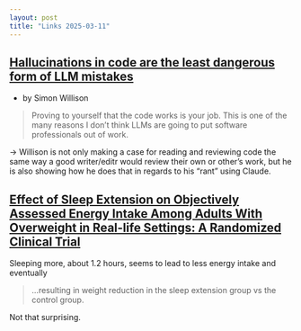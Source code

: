 ```yaml
---
layout: post
title: "Links 2025-03-11"
---
```


## [Hallucinations in code are the least dangerous form of LLM mistakes](https://simonwillison.net/2025/Mar/2/hallucinations-in-code/)
- by Simon Willison

> Proving to yourself that the code works is your job. This is one of the many reasons I don’t think LLMs are going to put software professionals out of work.

→ Willison is not only making a case for reading and reviewing code the same way a good writer/editr would review their own or other’s work, but he is also showing how he does that in regards to his “rant” using Claude.


## [Effect of Sleep Extension on Objectively Assessed Energy Intake Among Adults With Overweight in Real-life Settings: A Randomized Clinical Trial](https://pubmed.ncbi.nlm.nih.gov/35129580/)

Sleeping more, about 1.2 hours, seems to lead to less energy intake and eventually

> …resulting in weight reduction in the sleep extension group vs the control group.

Not that surprising.

